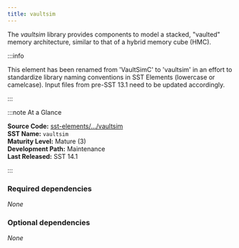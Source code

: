 ```yaml
---
title: vaultsim
---
```


The *vaultsim* library provides components to model a stacked, "vaulted" memory architecture, similar to that of a hybrid memory cube (HMC). 

:::info

This element has been renamed from 'VaultSimC' to 'vaultsim' in an effort to standardize library naming conventions in SST Elements (lowercase or camelcase). Input files from pre-SST 13.1 need to be updated accordingly.

:::

:::note At a Glance

**Source Code:** [sst-elements/.../vaultsim](https::/github.com/sstsimulator/sst-elements/tree/master/src/sst/elements/vaultsim) &nbsp;  
**SST Name:** `vaultsim` &nbsp;  
**Maturity Level:** Mature (3) &nbsp;  
**Development Path:** Maintenance &nbsp;   
**Last Released:** SST 14.1

:::

### Required dependencies
*None*

### Optional dependencies
*None*

